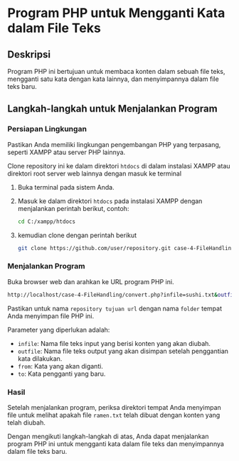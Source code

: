 # Program PHP untuk Mengganti Kata dalam File Teks

## Deskripsi
Program PHP ini bertujuan untuk membaca konten dalam sebuah file teks, mengganti satu kata dengan kata lainnya, dan menyimpannya dalam file teks baru.

## Langkah-langkah untuk Menjalankan Program

### Persiapan Lingkungan
Pastikan Anda memiliki lingkungan pengembangan PHP yang terpasang, seperti XAMPP atau server PHP lainnya.

Clone repository ini ke dalam direktori `htdocs` di dalam instalasi XAMPP atau direktori root server web lainnya dengan masuk ke terminal

1. Buka terminal pada sistem Anda.

2. Masuk ke dalam direktori `htdocs` pada instalasi XAMPP dengan menjalankan perintah berikut, contoh:
   ```bash
   cd C:/xampp/htdocs
   ```
3. kemudian clone dengan perintah berikut
    ```bash
    git clone https://github.com/user/repository.git case-4-FileHandling
    ```
### Menjalankan Program
Buka browser web dan arahkan ke URL program PHP ini. 
```bash
http://localhost/case-4-FileHandling/convert.php?infile=sushi.txt&outfile=ramen.txt&from=sushi&to=ramen
```

Pastikan untuk nama `repository tujuan url` dengan nama `folder` tempat Anda menyimpan file PHP ini.

Parameter yang diperlukan adalah:

- `infile`: Nama file teks input yang berisi konten yang akan diubah.
- `outfile`: Nama file teks output yang akan disimpan setelah penggantian kata dilakukan.
- `from`: Kata yang akan diganti.
- `to`: Kata pengganti yang baru.

### Hasil
Setelah menjalankan program, periksa direktori tempat Anda menyimpan file untuk melihat apakah file `ramen.txt` telah dibuat dengan konten yang telah diubah.

Dengan mengikuti langkah-langkah di atas, Anda dapat menjalankan program PHP ini untuk mengganti kata dalam file teks dan menyimpannya dalam file teks baru.
